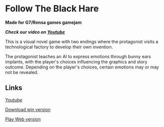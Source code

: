 # Follow The Black Hare

**Made for G7/Rensa games gamejam** 

***Check our video on [Youtube](https://youtu.be/AYJo50ySMH8)***

This is a visual novel game with two endings where the protagonist visits a technological factory to develop their own invention. 

The protagonist teaches an AI to express emotions through bunny ears implants, with the player's choices influencing the graphics and story outcome. Depending on the player's choices, certain emotions may or may not be revealed.

## Links

[Youtube](https://youtu.be/AYJo50ySMH8)

[Download win version](https://drive.google.com/drive/folders/1ymVVfwJzCklo63bugdm3Ax7D1U2z2BWB)

[Play Web version](https://frabjous-tanuki-1f135c.netlify.app/)
